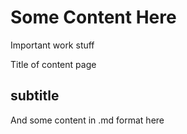 # Some Content Here
Important work stuff


Title of content page

## subtitle
And some content in .md format here
